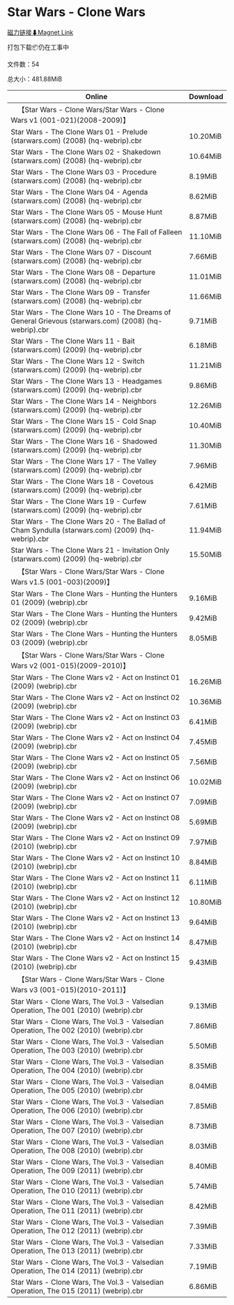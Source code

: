 # Star Wars - Clone Wars

[磁力链接⬇Magnet Link](magnet:?xt=urn:btih:39cffb3e4b0d80d2f8bed50dcbe9f25d58f78a1a&dn=Star%20Wars%20-%20Clone%20Wars)

打包下载📦仍在工事中

文件数：54

总大小：481.88MiB

Online | Download
--- | ---
&emsp;【Star Wars - Clone Wars/Star Wars - Clone Wars v1 (001-021)(2008-2009)】 | 
Star Wars - The Clone Wars 01 - Prelude (starwars.com) (2008) (hq-webrip).cbr | 10.20MiB
Star Wars - The Clone Wars 02 - Shakedown (starwars.com) (2008) (hq-webrip).cbr | 10.64MiB
Star Wars - The Clone Wars 03 - Procedure (starwars.com) (2008) (hq-webrip).cbr | 8.19MiB
Star Wars - The Clone Wars 04 - Agenda (starwars.com) (2008) (hq-webrip).cbr | 8.62MiB
Star Wars - The Clone Wars 05 - Mouse Hunt (starwars.com) (2008) (hq-webrip).cbr | 8.87MiB
Star Wars - The Clone Wars 06 - The Fall of Falleen (starwars.com) (2008) (hq-webrip).cbr | 11.10MiB
Star Wars - The Clone Wars 07 - Discount (starwars.com) (2008) (hq-webrip).cbr | 7.66MiB
Star Wars - The Clone Wars 08 - Departure (starwars.com) (2008) (hq-webrip).cbr | 11.01MiB
Star Wars - The Clone Wars 09 - Transfer (starwars.com) (2008) (hq-webrip).cbr | 11.66MiB
Star Wars - The Clone Wars 10 - The Dreams of General Grievous (starwars.com) (2008) (hq-webrip).cbr | 9.71MiB
Star Wars - The Clone Wars 11 - Bait (starwars.com) (2009) (hq-webrip).cbr | 6.18MiB
Star Wars - The Clone Wars 12 - Switch (starwars.com) (2009) (hq-webrip).cbr | 11.21MiB
Star Wars - The Clone Wars 13 - Headgames (starwars.com) (2009) (hq-webrip).cbr | 9.86MiB
Star Wars - The Clone Wars 14 - Neighbors (starwars.com) (2009) (hq-webrip).cbr | 12.26MiB
Star Wars - The Clone Wars 15 - Cold Snap (starwars.com) (2009) (hq-webrip).cbr | 10.40MiB
Star Wars - The Clone Wars 16 - Shadowed (starwars.com) (2009) (hq-webrip).cbr | 11.30MiB
Star Wars - The Clone Wars 17 - The Valley (starwars.com) (2009) (hq-webrip).cbr | 7.96MiB
Star Wars - The Clone Wars 18 - Covetous (starwars.com) (2009) (hq-webrip).cbr | 6.42MiB
Star Wars - The Clone Wars 19 - Curfew (starwars.com) (2009) (hq-webrip).cbr | 7.61MiB
Star Wars - The Clone Wars 20 - The Ballad of Cham Syndulla (starwars.com) (2009) (hq-webrip).cbr | 11.94MiB
Star Wars - The Clone Wars 21 - Invitation Only (starwars.com) (2009) (hq-webrip).cbr | 15.50MiB
&emsp;【Star Wars - Clone Wars/Star Wars - Clone Wars v1.5 (001-003)(2009)】 | 
Star Wars - The Clone Wars - Hunting the Hunters 01 (2009) (webrip).cbr | 9.16MiB
Star Wars - The Clone Wars - Hunting the Hunters 02 (2009) (webrip).cbr | 9.42MiB
Star Wars - The Clone Wars - Hunting the Hunters 03 (2009) (webrip).cbr | 8.05MiB
&emsp;【Star Wars - Clone Wars/Star Wars - Clone Wars v2 (001-015)(2009-2010)】 | 
Star Wars - The Clone Wars v2 - Act on Instinct 01 (2009) (webrip).cbr | 16.26MiB
Star Wars - The Clone Wars v2 - Act on Instinct 02 (2009) (webrip).cbr | 10.36MiB
Star Wars - The Clone Wars v2 - Act on Instinct 03 (2009) (webrip).cbr | 6.41MiB
Star Wars - The Clone Wars v2 - Act on Instinct 04 (2009) (webrip).cbr | 7.45MiB
Star Wars - The Clone Wars v2 - Act on Instinct 05 (2009) (webrip).cbr | 7.56MiB
Star Wars - The Clone Wars v2 - Act on Instinct 06 (2009) (webrip).cbr | 10.02MiB
Star Wars - The Clone Wars v2 - Act on Instinct 07 (2009) (webrip).cbr | 7.09MiB
Star Wars - The Clone Wars v2 - Act on Instinct 08 (2009) (webrip).cbr | 5.69MiB
Star Wars - The Clone Wars v2 - Act on Instinct 09 (2010) (webrip).cbr | 7.97MiB
Star Wars - The Clone Wars v2 - Act on Instinct 10 (2010) (webrip).cbr | 8.84MiB
Star Wars - The Clone Wars v2 - Act on Instinct 11 (2010) (webrip).cbr | 6.11MiB
Star Wars - The Clone Wars v2 - Act on Instinct 12 (2010) (webrip).cbr | 10.80MiB
Star Wars - The Clone Wars v2 - Act on Instinct 13 (2010) (webrip).cbr | 9.64MiB
Star Wars - The Clone Wars v2 - Act on Instinct 14 (2010) (webrip).cbr | 8.47MiB
Star Wars - The Clone Wars v2 - Act on Instinct 15 (2010) (webrip).cbr | 9.43MiB
&emsp;【Star Wars - Clone Wars/Star Wars - Clone Wars v3 (001-015)(2010-2011)】 | 
Star Wars - Clone Wars, The Vol.3 - Valsedian Operation, The 001 (2010) (webrip).cbr | 9.13MiB
Star Wars - Clone Wars, The Vol.3 - Valsedian Operation, The 002 (2010) (webrip).cbr | 7.86MiB
Star Wars - Clone Wars, The Vol.3 - Valsedian Operation, The 003 (2010) (webrip).cbr | 5.50MiB
Star Wars - Clone Wars, The Vol.3 - Valsedian Operation, The 004 (2010) (webrip).cbr | 8.35MiB
Star Wars - Clone Wars, The Vol.3 - Valsedian Operation, The 005 (2010) (webrip).cbr | 8.04MiB
Star Wars - Clone Wars, The Vol.3 - Valsedian Operation, The 006 (2010) (webrip).cbr | 7.85MiB
Star Wars - Clone Wars, The Vol.3 - Valsedian Operation, The 007 (2010) (webrip).cbr | 8.73MiB
Star Wars - Clone Wars, The Vol.3 - Valsedian Operation, The 008 (2010) (webrip).cbr | 8.03MiB
Star Wars - Clone Wars, The Vol.3 - Valsedian Operation, The 009 (2011) (webrip).cbr | 8.40MiB
Star Wars - Clone Wars, The Vol.3 - Valsedian Operation, The 010 (2011) (webrip).cbr | 5.74MiB
Star Wars - Clone Wars, The Vol.3 - Valsedian Operation, The 011 (2011) (webrip).cbr | 8.42MiB
Star Wars - Clone Wars, The Vol.3 - Valsedian Operation, The 012 (2011) (webrip).cbr | 7.39MiB
Star Wars - Clone Wars, The Vol.3 - Valsedian Operation, The 013 (2011) (webrip).cbr | 7.33MiB
Star Wars - Clone Wars, The Vol.3 - Valsedian Operation, The 014 (2011) (webrip).cbr | 7.19MiB
Star Wars - Clone Wars, The Vol.3 - Valsedian Operation, The 015 (2011) (webrip).cbr | 6.86MiB
